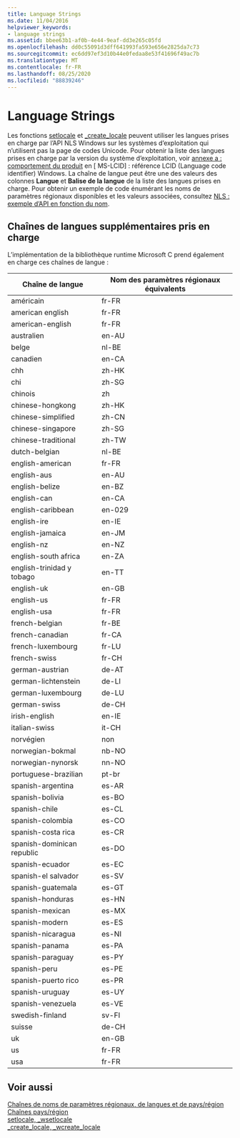 ```yaml
---
title: Language Strings
ms.date: 11/04/2016
helpviewer_keywords:
- language strings
ms.assetid: bbee63b1-af0b-4e44-9eaf-dd3e265c05fd
ms.openlocfilehash: dd0c55091d3dff641993fa593e656e2825da7c73
ms.sourcegitcommit: ec6dd97ef3d10b44e0fedaa8e53f41696f49ac7b
ms.translationtype: MT
ms.contentlocale: fr-FR
ms.lasthandoff: 08/25/2020
ms.locfileid: "88839246"
---
```

# <a name="language-strings"></a>Language Strings

Les fonctions [setlocale](../c-runtime-library/reference/setlocale-wsetlocale.md) et [_create_locale](../c-runtime-library/reference/create-locale-wcreate-locale.md) peuvent utiliser les langues prises en charge par l’API NLS Windows sur les systèmes d’exploitation qui n’utilisent pas la page de codes Unicode. Pour obtenir la liste des langues prises en charge par la version du système d’exploitation, voir [annexe a : comportement du produit](/openspecs/windows_protocols/ms-lcid/a9eac961-e77d-41a6-90a5-ce1a8b0cdb9c) en \[ MS-LCID] : référence LCID (Language code identifier) Windows. La chaîne de langue peut être une des valeurs des colonnes **Langue** et **Balise de la langue** de la liste des langues prises en charge. Pour obtenir un exemple de code énumérant les noms de paramètres régionaux disponibles et les valeurs associées, consultez [NLS : exemple d’API en fonction du nom](/windows/win32/intl/nls--name-based-apis-sample).

## <a name="additional-supported-language-strings"></a>Chaînes de langues supplémentaires pris en charge

L’implémentation de la bibliothèque runtime Microsoft C prend également en charge ces chaînes de langue :

|Chaîne de langue|Nom des paramètres régionaux équivalents|
|---------------------|----------------------------|
|américain|fr-FR|
|american english|fr-FR|
|american-english|fr-FR|
|australien|en-AU|
|belge|nl-BE|
|canadien|en-CA|
|chh|zh-HK|
|chi|zh-SG|
|chinois|zh|
|chinese-hongkong|zh-HK|
|chinese-simplified|zh-CN|
|chinese-singapore|zh-SG|
|chinese-traditional|zh-TW|
|dutch-belgian|nl-BE|
|english-american|fr-FR|
|english-aus|en-AU|
|english-belize|en-BZ|
|english-can|en-CA|
|english-caribbean|en-029|
|english-ire|en-IE|
|english-jamaica|en-JM|
|english-nz|en-NZ|
|english-south africa|en-ZA|
|english-trinidad y tobago|en-TT|
|english-uk|en-GB|
|english-us|fr-FR|
|english-usa|fr-FR|
|french-belgian|fr-BE|
|french-canadian|fr-CA|
|french-luxembourg|fr-LU|
|french-swiss|fr-CH|
|german-austrian|de-AT|
|german-lichtenstein|de-LI|
|german-luxembourg|de-LU|
|german-swiss|de-CH|
|irish-english|en-IE|
|italian-swiss|it-CH|
|norvégien|non|
|norwegian-bokmal|nb-NO|
|norwegian-nynorsk|nn-NO|
|portuguese-brazilian|pt-br|
|spanish-argentina|es-AR|
|spanish-bolivia|es-BO|
|spanish-chile|es-CL|
|spanish-colombia|es-CO|
|spanish-costa rica|es-CR|
|spanish-dominican republic|es-DO|
|spanish-ecuador|es-EC|
|spanish-el salvador|es-SV|
|spanish-guatemala|es-GT|
|spanish-honduras|es-HN|
|spanish-mexican|es-MX|
|spanish-modern|es-ES|
|spanish-nicaragua|es-NI|
|spanish-panama|es-PA|
|spanish-paraguay|es-PY|
|spanish-peru|es-PE|
|spanish-puerto rico|es-PR|
|spanish-uruguay|es-UY|
|spanish-venezuela|es-VE|
|swedish-finland|sv-FI|
|suisse|de-CH|
|uk|en-GB|
|us|fr-FR|
|usa|fr-FR|

## <a name="see-also"></a>Voir aussi

[Chaînes de noms de paramètres régionaux, de langues et de pays/région](../c-runtime-library/locale-names-languages-and-country-region-strings.md)<br/>
[Chaînes pays/région](../c-runtime-library/country-region-strings.md)<br/>
[setlocale, _wsetlocale](../c-runtime-library/reference/setlocale-wsetlocale.md)<br/>
[_create_locale, _wcreate_locale](../c-runtime-library/reference/create-locale-wcreate-locale.md)
